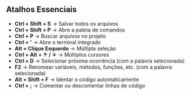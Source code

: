 ## Atalhos Essenciais

- **Ctrl + Shift + S** → Salvar todos os arquivos
- **Ctrl + Shift + P** → Abre a paleta de comandos
- **Ctrl + P** → Buscar arquivos no projeto
- **Ctrl + '** → Abre o terminal integrado
- **Alt + Clique Esquerdo** → Múltipla seleção
- **Ctrl + Alt + ↑ / ↓** → Múltiplos cursores
- **Ctrl + D** → Selecionar próxima ocorrência (com a palavra selecionada)
- **F2** → Renomear variáveis, métodos, funções, etc. (com a palavra selecionada)
- **Alt + Shift + F** → Identar o código automaticamente
- **Ctrl + ;** → Comentar ou descomentar linhas de código
